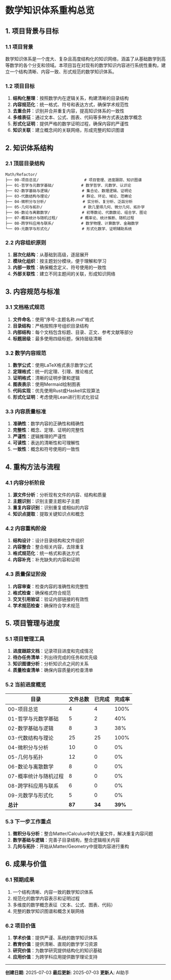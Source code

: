 # 数学知识体系重构总览

## 1. 项目背景与目标

### 1.1 项目背景

数学知识体系是一个庞大、复杂且高度结构化的知识网络，涵盖了从基础数学到高等数学的各个分支和领域。本项目旨在对现有的数学知识内容进行系统性重构，建立一个结构清晰、内容一致、形式规范的数学知识体系。

### 1.2 项目目标

1. **结构化整理**：按照数学内在逻辑关系，构建清晰的目录结构
2. **内容规范化**：统一格式、符号和表达方式，确保学术规范性
3. **去重合并**：识别并合并重复内容，提高知识体系的一致性
4. **多维表征**：通过文本、公式、图表、代码等多种方式表达数学概念
5. **形式化证明**：提供严格的数学证明过程，确保内容的严谨性
6. **知识关联**：建立概念间的关联网络，形成完整的知识图谱

## 2. 知识体系结构

### 2.1 顶层目录结构

```text
Math/Refactor/
├── 00-项目总览/                    # 项目管理、进度跟踪、知识图谱
├── 01-哲学与元数学基础/            # 数学哲学、元数学、认识论
├── 02-数学基础与逻辑/              # 集合论、数理逻辑、证明论
├── 03-代数结构与理论/              # 群论、环论、域论、范畴论
├── 04-微积分与分析/                # 实分析、复分析、泛函分析
├── 05-几何与拓扑/                  # 欧几里得几何、微分几何、拓扑学
├── 06-数论与离散数学/              # 初等数论、代数数论、组合学、图论
├── 07-概率统计与随机过程/          # 概率论、统计推断、随机过程
├── 08-跨学科应用与联系/            # 数学物理、计算数学、金融数学
└── 09-元数学与形式化/              # 形式化数学、证明辅助系统
```

### 2.2 内容组织原则

1. **层次化结构**：从基础到高级，逐层展开
2. **模块化组织**：按主题划分模块，便于理解和学习
3. **内部一致性**：确保概念定义、符号使用的一致性
4. **外部关联性**：建立不同主题间的关联，形成知识网络

## 3. 内容规范与标准

### 3.1 文档格式规范

1. **文件命名**：使用"序号-主题名称.md"格式
2. **目录结构**：严格按照序号组织目录结构
3. **内部结构**：每个文档包含标题、目录、正文、参考文献等部分
4. **标题层级**：最多使用四级标题，保持层级清晰

### 3.2 数学内容规范

1. **数学公式**：使用LaTeX格式表示数学公式
2. **定理格式**：统一的定理、引理、推论格式
3. **证明格式**：清晰的证明步骤和逻辑
4. **图表表示**：使用Mermaid绘制图表
5. **代码实现**：优先使用Rust或Haskell实现算法
6. **形式化证明**：考虑使用Lean进行形式化验证

### 3.3 内容质量标准

1. **准确性**：数学内容的正确性和精确性
2. **完整性**：概念、定理、证明的完整性
3. **严谨性**：逻辑推理的严谨性
4. **可读性**：表达的清晰性和可理解性
5. **一致性**：概念和符号使用的一致性

## 4. 重构方法与流程

### 4.1 内容分析阶段

1. **源文件分析**：分析现有文件的内容、结构和质量
2. **主题识别**：识别主要主题和子主题
3. **重复内容识别**：识别重复或相似的内容
4. **知识点提取**：提取关键知识点和概念

### 4.2 内容重构阶段

1. **结构设计**：设计目录结构和文件组织
2. **内容整合**：整合相关内容，去除重复
3. **格式规范化**：统一格式和表达方式
4. **内容补充**：补充缺失的内容和证明

### 4.3 质量保证阶段

1. **内容审查**：检查内容的准确性和完整性
2. **格式检查**：确保格式符合规范
3. **交叉引用验证**：验证内部链接的有效性
4. **学术规范检查**：确保符合学术规范

## 5. 项目管理与进度

### 5.1 项目管理工具

1. **进度跟踪文档**：记录项目进度和完成情况
2. **待办任务清单**：列出待完成的任务和优先级
3. **知识图谱分析**：分析知识点之间的关系
4. **质量检查清单**：确保内容质量的检查清单

### 5.2 当前进度概览

| 目录                   | 文件总数 | 已完成 | 完成率 |
|----------------------|-------|-----|-----|
| 00-项目总览             | 4     | 4   | 100% |
| 01-哲学与元数学基础        | 5     | 2   | 40% |
| 02-数学基础与逻辑         | 8     | 3   | 38% |
| 03-代数结构与理论         | 25    | 25  | 100% |
| 04-微积分与分析          | 10    | 0   | 0%  |
| 05-几何与拓扑           | 12    | 0   | 0%  |
| 06-数论与离散数学         | 8     | 0   | 0%  |
| 07-概率统计与随机过程       | 8     | 0   | 0%  |
| 08-跨学科应用与联系        | 6     | 0   | 0%  |
| 09-元数学与形式化         | 5     | 0   | 0%  |
| **总计**               | **87**| **34**| **39%**|

### 5.3 下一步工作重点

1. **微积分与分析**：整合Matter/Calculus中的大量文件，解决重复内容问题
2. **数学基础与逻辑**：完善子目录结构，整合逻辑相关内容
3. **几何与拓扑**：开始从Matter/Geometry中提取内容进行重构

## 6. 成果与价值

### 6.1 预期成果

1. 一个结构清晰、内容一致的数学知识体系
2. 规范化的数学内容表示和证明过程
3. 多维度的数学概念表征（文本、公式、图表、代码）
4. 完整的数学知识图谱和概念关联网络

### 6.2 项目价值

1. **学术价值**：提供严谨、系统的数学知识体系
2. **教育价值**：提供清晰、直观的数学学习资源
3. **研究价值**：为数学研究提供结构化的知识基础
4. **应用价值**：为跨学科应用提供数学理论支持

---

**创建日期**: 2025-07-03
**最后更新**: 2025-07-03
**更新人**: AI助手
